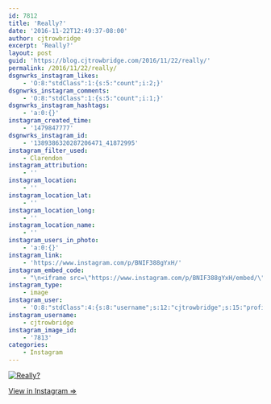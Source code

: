 ```yaml
---
id: 7812
title: 'Really?'
date: '2016-11-22T12:49:37-08:00'
author: cjtrowbridge
excerpt: 'Really?'
layout: post
guid: 'https://blog.cjtrowbridge.com/2016/11/22/really/'
permalink: /2016/11/22/really/
dsgnwrks_instagram_likes:
    - 'O:8:"stdClass":1:{s:5:"count";i:2;}'
dsgnwrks_instagram_comments:
    - 'O:8:"stdClass":1:{s:5:"count";i:1;}'
dsgnwrks_instagram_hashtags:
    - 'a:0:{}'
instagram_created_time:
    - '1479847777'
dsgnwrks_instagram_id:
    - '1389386320287206471_41872995'
instagram_filter_used:
    - Clarendon
instagram_attribution:
    - ''
instagram_location:
    - ''
instagram_location_lat:
    - ''
instagram_location_long:
    - ''
instagram_location_name:
    - ''
instagram_users_in_photo:
    - 'a:0:{}'
instagram_link:
    - 'https://www.instagram.com/p/BNIF388gYxH/'
instagram_embed_code:
    - "\n<iframe src=\"https://www.instagram.com/p/BNIF388gYxH/embed/\" width=\"612\" height=\"710\" frameborder=\"0\" scrolling=\"no\" allowtransparency=\"true\" class=\"insta-image-embed\"></iframe>\n"
instagram_type:
    - image
instagram_user:
    - 'O:8:"stdClass":4:{s:8:"username";s:12:"cjtrowbridge";s:15:"profile_picture";s:96:"https://scontent.cdninstagram.com/t51.2885-19/s150x150/13724650_1188772791164794_142557231_a.jpg";s:2:"id";s:8:"41872995";s:9:"full_name";s:13:"CJ Trowbridge";}'
instagram_username:
    - cjtrowbridge
instagram_image_id:
    - '7813'
categories:
    - Instagram
---
```


[![Really?](https://blog.cjtrowbridge.com/wp-content/uploads/2016/11/1479847777-1-1.jpg)](https://www.instagram.com/p/BNIF388gYxH/)

[View in Instagram ⇒](https://www.instagram.com/p/BNIF388gYxH/)